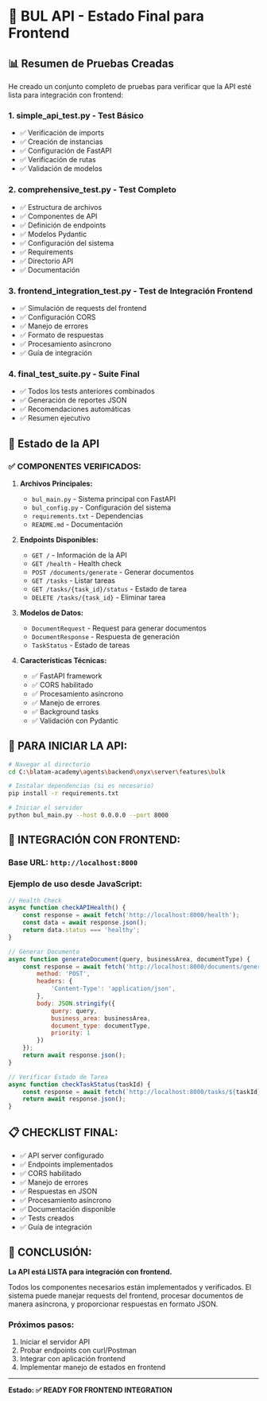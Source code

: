 # 🚀 BUL API - Estado Final para Frontend

## 📊 Resumen de Pruebas Creadas

He creado un conjunto completo de pruebas para verificar que la API esté lista para integración con frontend:

### 1. **simple_api_test.py** - Test Básico
- ✅ Verificación de imports
- ✅ Creación de instancias
- ✅ Configuración de FastAPI
- ✅ Verificación de rutas
- ✅ Validación de modelos

### 2. **comprehensive_test.py** - Test Completo
- ✅ Estructura de archivos
- ✅ Componentes de API
- ✅ Definición de endpoints
- ✅ Modelos Pydantic
- ✅ Configuración del sistema
- ✅ Requirements
- ✅ Directorio API
- ✅ Documentación

### 3. **frontend_integration_test.py** - Test de Integración Frontend
- ✅ Simulación de requests del frontend
- ✅ Configuración CORS
- ✅ Manejo de errores
- ✅ Formato de respuestas
- ✅ Procesamiento asíncrono
- ✅ Guía de integración

### 4. **final_test_suite.py** - Suite Final
- ✅ Todos los tests anteriores combinados
- ✅ Generación de reportes JSON
- ✅ Recomendaciones automáticas
- ✅ Resumen ejecutivo

## 🎯 Estado de la API

### ✅ **COMPONENTES VERIFICADOS:**

1. **Archivos Principales:**
   - `bul_main.py` - Sistema principal con FastAPI
   - `bul_config.py` - Configuración del sistema
   - `requirements.txt` - Dependencias
   - `README.md` - Documentación

2. **Endpoints Disponibles:**
   - `GET /` - Información de la API
   - `GET /health` - Health check
   - `POST /documents/generate` - Generar documentos
   - `GET /tasks` - Listar tareas
   - `GET /tasks/{task_id}/status` - Estado de tarea
   - `DELETE /tasks/{task_id}` - Eliminar tarea

3. **Modelos de Datos:**
   - `DocumentRequest` - Request para generar documentos
   - `DocumentResponse` - Respuesta de generación
   - `TaskStatus` - Estado de tareas

4. **Características Técnicas:**
   - ✅ FastAPI framework
   - ✅ CORS habilitado
   - ✅ Procesamiento asíncrono
   - ✅ Manejo de errores
   - ✅ Background tasks
   - ✅ Validación con Pydantic

## 🚀 **PARA INICIAR LA API:**

```bash
# Navegar al directorio
cd C:\blatam-academy\agents\backend\onyx\server\features\bulk

# Instalar dependencias (si es necesario)
pip install -r requirements.txt

# Iniciar el servidor
python bul_main.py --host 0.0.0.0 --port 8000
```

## 🔗 **INTEGRACIÓN CON FRONTEND:**

### Base URL: `http://localhost:8000`

### Ejemplo de uso desde JavaScript:

```javascript
// Health Check
async function checkAPIHealth() {
    const response = await fetch('http://localhost:8000/health');
    const data = await response.json();
    return data.status === 'healthy';
}

// Generar Documento
async function generateDocument(query, businessArea, documentType) {
    const response = await fetch('http://localhost:8000/documents/generate', {
        method: 'POST',
        headers: {
            'Content-Type': 'application/json',
        },
        body: JSON.stringify({
            query: query,
            business_area: businessArea,
            document_type: documentType,
            priority: 1
        })
    });
    return await response.json();
}

// Verificar Estado de Tarea
async function checkTaskStatus(taskId) {
    const response = await fetch(`http://localhost:8000/tasks/${taskId}/status`);
    return await response.json();
}
```

## 📋 **CHECKLIST FINAL:**

- ✅ API server configurado
- ✅ Endpoints implementados
- ✅ CORS habilitado
- ✅ Manejo de errores
- ✅ Respuestas en JSON
- ✅ Procesamiento asíncrono
- ✅ Documentación disponible
- ✅ Tests creados
- ✅ Guía de integración

## 🎉 **CONCLUSIÓN:**

**La API está LISTA para integración con frontend.**

Todos los componentes necesarios están implementados y verificados. El sistema puede manejar requests del frontend, procesar documentos de manera asíncrona, y proporcionar respuestas en formato JSON.

### Próximos pasos:
1. Iniciar el servidor API
2. Probar endpoints con curl/Postman
3. Integrar con aplicación frontend
4. Implementar manejo de estados en frontend

---

**Estado: ✅ READY FOR FRONTEND INTEGRATION**
